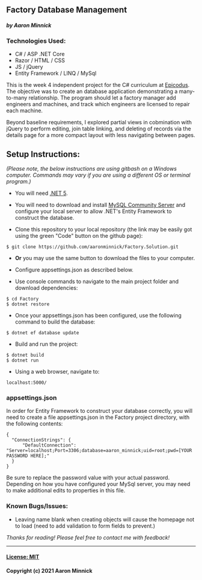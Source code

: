 ## Factory Database Management
#### _by Aaron Minnick_

### Technologies Used:
* C# / ASP .NET Core
* Razor / HTML / CSS
* JS / jQuery
* Entity Framework / LINQ / MySql

This is the week 4 independent project for the C# curriculum at [Epicodus](https://www.epicodus.com). The objective was to create an database application demonstrating a many-to-many relationship. The program should let a factory manager add engineers and machines, and track which engineers are licensed to repair each machine.

Beyond baseline requirements, I explored partial views in cobmination with jQuery to perform editing, join table linking, and deleting of records via the details page for a more compact layout with less navigating between pages.

## Setup Instructions:
_(Please note, the below instructions are using gitbash on a Windows computer. Commands may vary if you are using a different OS or terminal program.)_
* You will need [.NET 5](https://dotnet.microsoft.com/en-us/download/dotnet/5.0).

* You will need to download and install [MySQL Community Server](https://dev.mysql.com/downloads/) and configure your local server to allow .NET's Entity Framework to construct the database.

* Clone this repository to your local repository (the link may be easily got using the green "Code" button on the github page):
```
$ git clone https://github.com/aaronminnick/Factory.Solution.git
```
* **Or** you may use the same button to download the files to your computer.

* Configure appsettings.json as described below.

* Use console commands to navigate to the main project folder and download dependencies:
```
$ cd Factory
$ dotnet restore
```
* Once your appsettings.json has been configured, use the following command to build the database:
```
$ dotnet ef database update
```
* Build and run the project:
```
$ dotnet build
$ dotnet run
```
* Using a web browser, navigate to:
```
localhost:5000/
```

### appsettings.json
In order for Entity Framework to construct your database correctly, you will need to create a file appsettings.json in the Factory project directory, with the following contents:

```
{
  "ConnectionStrings": {
      "DefaultConnection": "Server=localhost;Port=3306;database=aaron_minnick;uid=root;pwd=[YOUR PASSWORD HERE];"
  }
}
```
Be sure to replace the password value with your actual password. Depending on how you have configured your MySql server, you may need to make additional edits to properties in this file.

### Known Bugs/Issues:
* Leaving name blank when creating objects will cause the homepage not to load (need to add validation to form fields to prevent.)

_Thanks for reading! Please feel free to contact me with feedback!_
***
#### [License: MIT](https://opensource.org/licenses/MIT)
#### Copyright (c) 2021 Aaron Minnick
